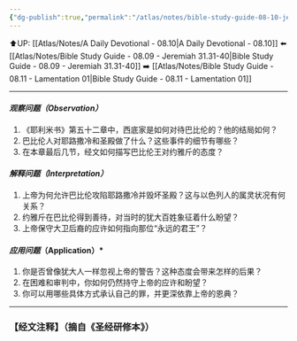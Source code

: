 ```yaml
---
{"dg-publish":true,"permalink":"/atlas/notes/bible-study-guide-08-10-jeremiah-52/"}
---
```


⬆️UP: [[Atlas/Notes/A Daily Devotional - 08.10\|A Daily Devotional - 08.10]]
⬅️ [[Atlas/Notes/Bible Study Guide - 08.09 - Jeremiah 31.31-40\|Bible Study Guide - 08.09 - Jeremiah 31.31-40]]
➡️ [[Atlas/Notes/Bible Study Guide - 08.11 - Lamentation 01\|Bible Study Guide - 08.11 - Lamentation 01]] 

---

#### *观察问题（Observation）*

1. 《耶利米书》第五十二章中，西底家是如何对待巴比伦的？他的结局如何？
2. 巴比伦人对耶路撒冷和圣殿做了什么？这些事件的细节有哪些？
3. 在本章最后几节，经文如何描写巴比伦王对约雅斤的态度？

#### *解释问题（Interpretation）*
1. 上帝为何允许巴比伦攻陷耶路撒冷并毁坏圣殿？这与以色列人的属灵状况有何关系？
2. 约雅斤在巴比伦得到善待，对当时的犹大百姓象征着什么盼望？
3. 上帝保守大卫后裔的应许如何指向那位“永远的君王”？

#### *应用问题*（Application）*
1. 你是否曾像犹大人一样忽视上帝的警告？这种态度会带来怎样的后果？
2. 在困难和审判中，你如何仍然持守上帝的应许和盼望？
3. 你可以用哪些具体方式承认自己的罪，并更深依靠上帝的恩典？


---
### 【经文注释】（摘自《圣经研修本》）

